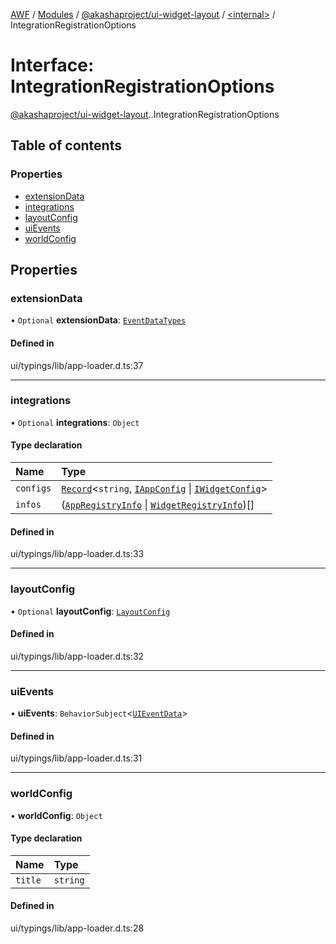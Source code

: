 [AWF](../README.md) / [Modules](../modules.md) / [@akashaproject/ui-widget-layout](../modules/akashaproject_ui_widget_layout.md) / [<internal\>](../modules/akashaproject_ui_widget_layout._internal_.md) / IntegrationRegistrationOptions

# Interface: IntegrationRegistrationOptions

[@akashaproject/ui-widget-layout](../modules/akashaproject_ui_widget_layout.md).[<internal>](../modules/akashaproject_ui_widget_layout._internal_.md).IntegrationRegistrationOptions

## Table of contents

### Properties

- [extensionData](akashaproject_ui_widget_layout._internal_.IntegrationRegistrationOptions.md#extensiondata)
- [integrations](akashaproject_ui_widget_layout._internal_.IntegrationRegistrationOptions.md#integrations)
- [layoutConfig](akashaproject_ui_widget_layout._internal_.IntegrationRegistrationOptions.md#layoutconfig)
- [uiEvents](akashaproject_ui_widget_layout._internal_.IntegrationRegistrationOptions.md#uievents)
- [worldConfig](akashaproject_ui_widget_layout._internal_.IntegrationRegistrationOptions.md#worldconfig)

## Properties

### extensionData

• `Optional` **extensionData**: [`EventDataTypes`](../modules/akashaproject_ui_widget_layout._internal_.md#eventdatatypes)

#### Defined in

ui/typings/lib/app-loader.d.ts:37

___

### integrations

• `Optional` **integrations**: `Object`

#### Type declaration

| Name | Type |
| :------ | :------ |
| `configs` | [`Record`](../modules/akashaproject_ui_widget_layout._internal_.md#record)<`string`, [`IAppConfig`](akashaproject_ui_widget_layout._internal_.IAppConfig.md) \| [`IWidgetConfig`](akashaproject_ui_widget_layout._internal_.IWidgetConfig.md)\> |
| `infos` | ([`AppRegistryInfo`](akashaproject_ui_widget_layout._internal_.AppRegistryInfo.md) \| [`WidgetRegistryInfo`](akashaproject_ui_widget_layout._internal_.WidgetRegistryInfo.md))[] |

#### Defined in

ui/typings/lib/app-loader.d.ts:33

___

### layoutConfig

• `Optional` **layoutConfig**: [`LayoutConfig`](akashaproject_ui_widget_layout._internal_.LayoutConfig.md)

#### Defined in

ui/typings/lib/app-loader.d.ts:32

___

### uiEvents

• **uiEvents**: `BehaviorSubject`<[`UIEventData`](akashaproject_ui_widget_layout._internal_.UIEventData.md)\>

#### Defined in

ui/typings/lib/app-loader.d.ts:31

___

### worldConfig

• **worldConfig**: `Object`

#### Type declaration

| Name | Type |
| :------ | :------ |
| `title` | `string` |

#### Defined in

ui/typings/lib/app-loader.d.ts:28
